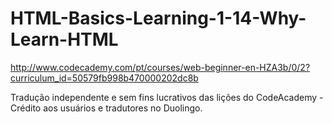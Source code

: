HTML-Basics-Learning-1-14-Why-Learn-HTML
========================================

http://www.codecademy.com/pt/courses/web-beginner-en-HZA3b/0/2?curriculum_id=50579fb998b470000202dc8b

Tradução independente e sem fins lucrativos das lições do CodeAcademy - Crédito aos usuários e tradutores no Duolingo.

